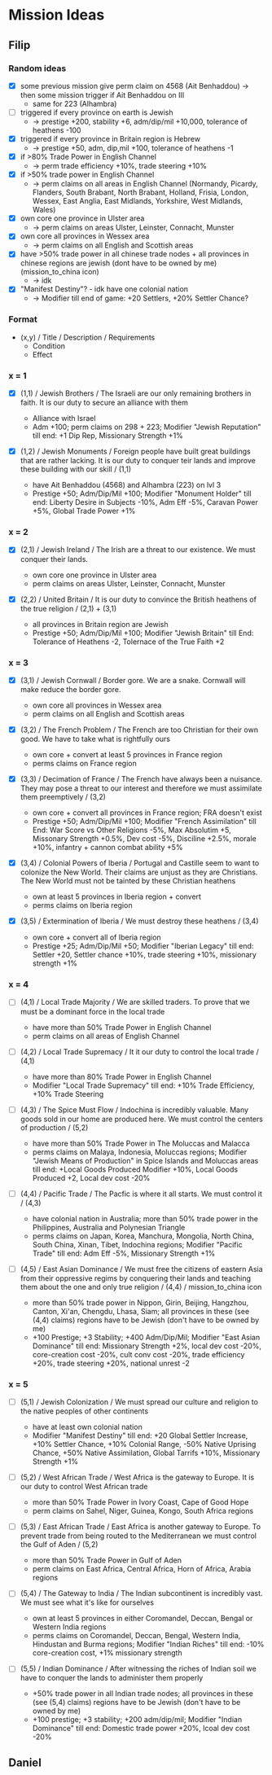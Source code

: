 # Mission Ideas

## Filip

### Random ideas

- [x] some previous mission give perm claim on 4568 (Ait Benhaddou) -> then some mission trigger if Ait Benhaddou on III
  - same for 223 (Alhambra)
- [ ] triggered if every province on earth is Jewish
  - -> prestige +200, stability +6, adm/dip/mil +10,000, tolerance of heathens -100
- [x] triggered if every province in Britain region is Hebrew
  - -> prestige +50, adm, dip,mil +100, tolerance of heathens -1
- [x] if >80% Trade Power in English Channel
  - -> perm trade efficiency +10%, trade steering +10%
- [x] if >50% trade power in English Channel
  - -> perm claims on all areas in English Channel
(Normandy, Picardy, Flanders, South Brabant, North Brabant, Holland, Frisia,
 London, Wessex, East Anglia, East Midlands, Yorkshire, West Midlands, Wales)
- [x] own core one province in Ulster area
  - -> perm claims on areas Ulster, Leinster, Connacht, Munster
- [x] own core all provinces in Wessex area
  - -> perm claims on all English and Scottish areas
- [x] have >50% trade power in all chinese trade nodes + all provinces in chinese regions are jewish (dont have to be owned by me) (mission_to_china icon)
  - -> idk
- [x] "Manifest Destiny"? - idk have one colonial nation
  - -> Modifier till end of game: +20 Settlers, +20% Settler Chance?

### Format

- (x,y) / Title / Description / Requirements
  - Condition
  - Effect

### x = 1

- [x] (1,1) / Jewish Brothers / The Israeli are our only remaining brothers in faith. It is our duty to secure an alliance with them
  - Alliance with Israel
  - Adm +100; perm claims on 298 + 223; Modifier "Jewish Reputation" till end: +1 Dip Rep, Missionary Strength +1%

- [x] (1,2) / Jewish Monuments / Foreign people have built great buildings that are rather lacking. It is our duty to conquer teir lands and improve these building with our skill / (1,1)
  - have Ait Benhaddou (4568) and Alhambra (223) on lvl 3
  - Prestige +50; Adm/Dip/Mil +100; Modifier "Monument Holder" till end: Liberty Desire in Subjects -10%, Adm Eff -5%, Caravan Power +5%, Global Trade Power +1%

### x = 2

- [x] (2,1) / Jewish Ireland / The Irish are a threat to our existence. We must conquer their lands.
  - own core one province in Ulster area
  - perm claims on areas Ulster, Leinster, Connacht, Munster

- [x] (2,2) / United Britain / It is our duty to convince the British heathens of the true religion / (2,1) + (3,1)
  - all provinces in Britain region are Jewish
  - Prestige +50; Adm/Dip/Mil +100; Modifier "Jewish Britain" till End: Tolerance of Heathens -2, Tolernace of the True Faith +2

### x = 3

- [x] (3,1) / Jewish Cornwall / Border gore. We are a snake. Cornwall will make reduce the border gore.
  - own core all provinces in Wessex area
  - perm claims on all English and Scottish areas

- [x] (3,2) / The French Problem / The French are too Christian for their own good. We have to take what is rightfully ours
  - own core + convert at least 5 provinces in France region
  - perms claims on France region

- [x] (3,3) / Decimation of France / The French have always been a nuisance. They may pose a threat to our interest and therefore we must assimilate them preemptively / (3,2)
  - own core + convert all provinces in France region; FRA doesn't exist
  - Prestige +50; Adm/Dip/Mil +100; Modifier "French Assimilation" till End: War Score vs Other Religions -5%, Max Absolutim +5, Missonary Strength +0.5%, Dev cost -5%, Disciline +2.5%, morale +10%, infantry + cannon combat ability +5%

- [x] (3,4) / Colonial Powers of Iberia / Portugal and Castille seem to want to colonize the New World. Their claims are unjust as they are Christians. The New World must not be tainted by these Christian heathens
  - own at least 5 provinces in Iberia region + convert
  - perms claims on Iberia region

- [x] (3,5) / Extermination of Iberia / We must destroy these heathens / (3,4)
  - own core + convert all of Iberia region
  - Prestige +25; Adm/Dip/Mil +50; Modifier "Iberian Legacy" till end: Settler +20, Settler chance +10%, trade steering +10%, missionary strength +1%

### x = 4

- [ ] (4,1) / Local Trade Majority / We are skilled traders. To prove that we must be a dominant force in the local trade
  - have more than 50% Trade Power in English Channel
  - perm claims on all areas of English Channel

- [ ] (4,2) / Local Trade Supremacy / It it our duty to control the local trade / (4,1)
  - have more than 80% Trade Power in English Channel
  - Modifier "Local Trade Supremacy" till end: +10% Trade Efficiency, +10% Trade Steering

- [ ] (4,3) / The Spice Must Flow / Indochina is incredibly valuable. Many goods sold in our home are produced here. We must control the centers of production / (5,2)
  - have more than 50% Trade Power in The Moluccas and Malacca
  - perms claims on Malaya, Indonesia, Moluccas regions; Modifier "Jewish Means of Production" in Spice Islands and Moluccas areas till end: +Local Goods Produced Modifier +10%, Local Goods Produced +2, Local dev cost -20%

- [ ] (4,4) / Pacific Trade / The Pacfic is where it all starts. We must control it / (4,3)
  - have colonial nation in Australia; more than 50% trade power in the Philippines, Australia and Polynesian Triangle
  - perms claims on Japan, Korea, Manchura, Mongolia, North China, South China, Xinan, Tibet, Indochina regions; Modifier "Pacific Trade" till end: Adm Eff -5%, Missionary Strength +1%

- [ ] (4,5) / East Asian Dominance / We must free the citizens of eastern Asia from their oppressive regims by conquering their lands and teaching them about the one and only true religion / (4,4) / mission_to_china icon
  - more than 50% trade power in Nippon, Girin, Beijing, Hangzhou, Canton, Xi'an, Chengdu, Lhasa, Siam; all provinces in these (see (4,4) claims) regions have to be Jewish (don't have to be owned by me)
  - +100 Prestige; +3 Stability; +400 Adm/Dip/Mil; Modifier "East Asian Dominance" till end: Missionary Strength +2%, local dev cost -20%, core-creation cost -20%, cult conv cost -20%, trade efficiency +20%, trade steering +20%, national unrest -2

### x = 5

- [ ] (5,1) / Jewish Colonization / We must spread our culture and religion to the native peoples of other continents
  - have at least own colonial nation
  - Modifier "Manifest Destiny" till end: +20 Global Settler Increase, +10% Settler Chance, +10% Colonial Range, -50% Native Uprising Chance, +50% Native Assimilation, Global Tarrifs +10%, Missionary Strength +1%

- [ ] (5,2) / West African Trade / West Africa is the gateway to Europe. It is our duty to control West African trade
  - more than 50% Trade Power in Ivory Coast, Cape of Good Hope
  - perm claims on Sahel, Niger, Guinea, Kongo, South Africa regions

- [ ] (5,3) / East African Trade / East Africa is another gateway to Europe. To prevent trade from being routed to the Mediterranean we must control the Gulf of Aden / (5,2)
  - more than 50% Trade Power in Gulf of Aden
  - perm claims on East Africa, Central Africa, Horn of Africa, Arabia regions

- [ ] (5,4) / The Gateway to India / The Indian subcontinent is incredibly vast. We must see what it's like for ourselves
  - own at least 5 provinces in either Coromandel, Deccan, Bengal or Western India regions
  - perms claims on Coromandel, Deccan, Bengal, Western India, Hindustan and Burma regions; Modifier "Indian Riches" till end: -10% core-creation cost, +1% missionary strength

- [ ] (5,5) / Indian Dominance / After witnessing the riches of Indian soil we have to conquer the lands to administer them properly
  - +50% trade power in all Indian trade nodes; all provinces in these (see (5,4) claims) regions have to be Jewish (don't have to be owned by me)
  - +100 prestige; +3 stability; +200 adm/dip/mil; Modifier "Indian Dominance" till end: Domestic trade power +20%, lcoal dev cost -20%

## Daniel
